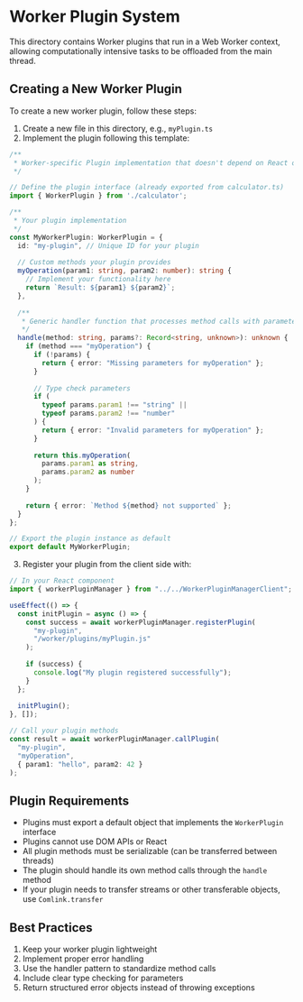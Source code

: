 # Worker Plugin System

This directory contains Worker plugins that run in a Web Worker context, allowing computationally intensive tasks to be offloaded from the main thread.

## Creating a New Worker Plugin

To create a new worker plugin, follow these steps:

1. Create a new file in this directory, e.g., `myPlugin.ts`
2. Implement the plugin following this template:

```typescript
/**
 * Worker-specific Plugin implementation that doesn't depend on React or DOM
 */

// Define the plugin interface (already exported from calculator.ts)
import { WorkerPlugin } from './calculator';

/**
 * Your plugin implementation
 */
const MyWorkerPlugin: WorkerPlugin = {
  id: "my-plugin", // Unique ID for your plugin
  
  // Custom methods your plugin provides
  myOperation(param1: string, param2: number): string {
    // Implement your functionality here
    return `Result: ${param1} ${param2}`;
  },
  
  /**
   * Generic handler function that processes method calls with parameters
   */
  handle(method: string, params?: Record<string, unknown>): unknown {
    if (method === "myOperation") {
      if (!params) {
        return { error: "Missing parameters for myOperation" };
      }
      
      // Type check parameters
      if (
        typeof params.param1 !== "string" ||
        typeof params.param2 !== "number" 
      ) {
        return { error: "Invalid parameters for myOperation" };
      }
      
      return this.myOperation(
        params.param1 as string,
        params.param2 as number
      );
    }
    
    return { error: `Method ${method} not supported` };
  }
};

// Export the plugin instance as default
export default MyWorkerPlugin;
```

3. Register your plugin from the client side with:

```typescript
// In your React component
import { workerPluginManager } from "../../WorkerPluginManagerClient";

useEffect(() => {
  const initPlugin = async () => {
    const success = await workerPluginManager.registerPlugin(
      "my-plugin", 
      "/worker/plugins/myPlugin.js"
    );
    
    if (success) {
      console.log("My plugin registered successfully");
    }
  };
  
  initPlugin();
}, []);

// Call your plugin methods
const result = await workerPluginManager.callPlugin(
  "my-plugin", 
  "myOperation", 
  { param1: "hello", param2: 42 }
);
```

## Plugin Requirements

- Plugins must export a default object that implements the `WorkerPlugin` interface
- Plugins cannot use DOM APIs or React
- All plugin methods must be serializable (can be transferred between threads)
- The plugin should handle its own method calls through the `handle` method
- If your plugin needs to transfer streams or other transferable objects, use `Comlink.transfer`

## Best Practices

1. Keep your worker plugin lightweight
2. Implement proper error handling
3. Use the handler pattern to standardize method calls
4. Include clear type checking for parameters
5. Return structured error objects instead of throwing exceptions 